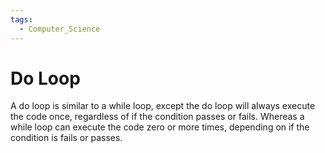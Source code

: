```yaml
---
tags:
  - Computer_Science
---
```

# Do Loop
A do loop is similar to a while loop, except the do loop will always execute the code once, regardless of if the condition passes or fails. Whereas a while loop can execute the code zero or more times, depending on if the condition is fails or passes.